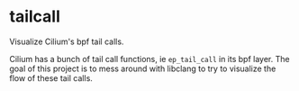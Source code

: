 # tailcall

Visualize Cilium's bpf tail calls.

Cilium has a bunch of tail call functions, ie `ep_tail_call` in its bpf layer. The goal of this project is to mess around with libclang to try to visualize the flow of these tail calls.
